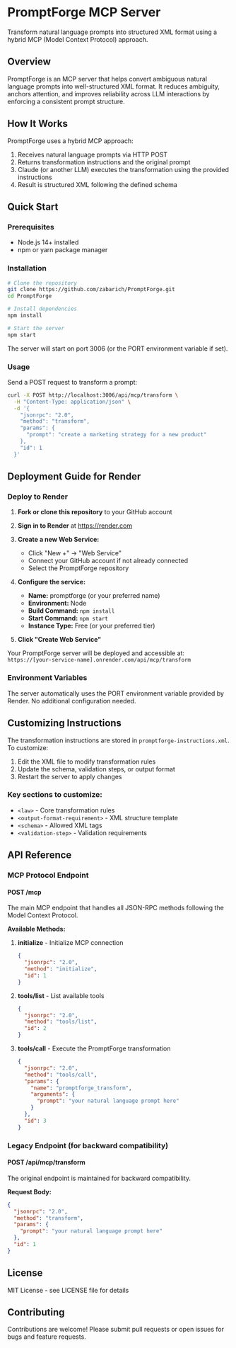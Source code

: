 # PromptForge MCP Server

Transform natural language prompts into structured XML format using a hybrid MCP (Model Context Protocol) approach.

## Overview

PromptForge is an MCP server that helps convert ambiguous natural language prompts into well-structured XML format. It reduces ambiguity, anchors attention, and improves reliability across LLM interactions by enforcing a consistent prompt structure.

## How It Works

PromptForge uses a hybrid MCP approach:
1. Receives natural language prompts via HTTP POST
2. Returns transformation instructions and the original prompt
3. Claude (or another LLM) executes the transformation using the provided instructions
4. Result is structured XML following the defined schema

## Quick Start

### Prerequisites
- Node.js 14+ installed
- npm or yarn package manager

### Installation

```bash
# Clone the repository
git clone https://github.com/zabarich/PromptForge.git
cd PromptForge

# Install dependencies
npm install

# Start the server
npm start
```

The server will start on port 3006 (or the PORT environment variable if set).

### Usage

Send a POST request to transform a prompt:

```bash
curl -X POST http://localhost:3006/api/mcp/transform \
  -H "Content-Type: application/json" \
  -d '{
    "jsonrpc": "2.0",
    "method": "transform",
    "params": {
      "prompt": "create a marketing strategy for a new product"
    },
    "id": 1
  }'
```

## Deployment Guide for Render

### Deploy to Render

1. **Fork or clone this repository** to your GitHub account

2. **Sign in to Render** at https://render.com

3. **Create a new Web Service:**
   - Click "New +" → "Web Service"
   - Connect your GitHub account if not already connected
   - Select the PromptForge repository

4. **Configure the service:**
   - **Name:** promptforge (or your preferred name)
   - **Environment:** Node
   - **Build Command:** `npm install`
   - **Start Command:** `npm start`
   - **Instance Type:** Free (or your preferred tier)

5. **Click "Create Web Service"**

Your PromptForge server will be deployed and accessible at:
`https://[your-service-name].onrender.com/api/mcp/transform`

### Environment Variables

The server automatically uses the PORT environment variable provided by Render. No additional configuration needed.

## Customizing Instructions

The transformation instructions are stored in `promptforge-instructions.xml`. To customize:

1. Edit the XML file to modify transformation rules
2. Update the schema, validation steps, or output format
3. Restart the server to apply changes

### Key sections to customize:

- `<law>` - Core transformation rules
- `<output-format-requirement>` - XML structure template
- `<schema>` - Allowed XML tags
- `<validation-step>` - Validation requirements

## API Reference

### MCP Protocol Endpoint

#### POST /mcp

The main MCP endpoint that handles all JSON-RPC methods following the Model Context Protocol.

**Available Methods:**

1. **initialize** - Initialize MCP connection
   ```json
   {
     "jsonrpc": "2.0",
     "method": "initialize",
     "id": 1
   }
   ```

2. **tools/list** - List available tools
   ```json
   {
     "jsonrpc": "2.0",
     "method": "tools/list",
     "id": 2
   }
   ```

3. **tools/call** - Execute the PromptForge transformation
   ```json
   {
     "jsonrpc": "2.0",
     "method": "tools/call",
     "params": {
       "name": "promptforge_transform",
       "arguments": {
         "prompt": "your natural language prompt here"
       }
     },
     "id": 3
   }
   ```

### Legacy Endpoint (for backward compatibility)

#### POST /api/mcp/transform

The original endpoint is maintained for backward compatibility.

**Request Body:**
```json
{
  "jsonrpc": "2.0",
  "method": "transform",
  "params": {
    "prompt": "your natural language prompt here"
  },
  "id": 1
}
```

## License

MIT License - see LICENSE file for details

## Contributing

Contributions are welcome! Please submit pull requests or open issues for bugs and feature requests.